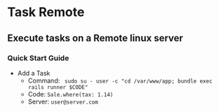 # Task Remote

## Execute tasks on a Remote linux server

### Quick Start Guide

* Add a Task
  * Command:  ``` sudo su - user -c "cd /var/www/app; bundle exec rails runner $CODE"```
  * Code:  ``` Sale.where(tax: 1.14) ```
  * Server: ``` user@server.com ```